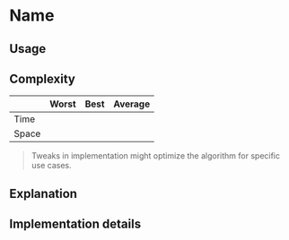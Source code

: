 # Name

<!-- TOC -->

## Usage

<!-- Use cases -->

## Complexity

|       | Worst | Best | Average |
|-------|-------|------|---------|
| Time  |       |      |         |
| Space |       |      |         |

> Tweaks in implementation might optimize the algorithm for specific use cases.

## Explanation

<!-- Explain how it works -->

## Implementation details

<!-- Optimizations, tweaks -->
